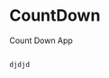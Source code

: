 # CountDown
 Count Down App
          
                            
                                                                                            djdjd                                                                         
                                                                                                        
                                                                                                         
                                                                                                  
                                                                                      
                                                           
                                      
                                 
           
         
          
